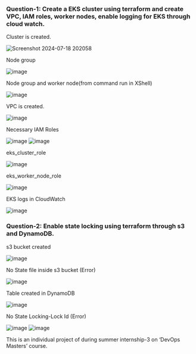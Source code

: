 ### Question-1: Create a EKS cluster using terraform and create VPC, IAM roles, worker nodes, enable logging for EKS through cloud watch.

Cluster is created.

![Screenshot 2024-07-18 202058](https://github.com/user-attachments/assets/f7269a1e-ecee-487f-9c11-ceb866236633)

Node group

![image](https://github.com/user-attachments/assets/4abf8a84-29ff-47a6-83ba-4e1b1221f8e6)

Node group and worker node(from command run in XShell)

![image](https://github.com/user-attachments/assets/6551e180-65a4-4faf-aa3b-fbedb1943d91)

VPC is created.

![image](https://github.com/user-attachments/assets/6a94b287-2794-4ab9-8667-56f009c901e7)

Necessary IAM Roles

![image](https://github.com/user-attachments/assets/b7408966-69de-4783-bbf9-2a67b81c52ed)
![image](https://github.com/user-attachments/assets/12ea622d-1f24-4ec7-b345-d23ff688d2ac)

eks_cluster_role

![image](https://github.com/user-attachments/assets/0286afe5-e4d5-458d-b5fc-88657ad2584e)

eks_worker_node_role

![image](https://github.com/user-attachments/assets/f0e6ff1f-6b35-446e-adf5-ff42a03eacd0)

EKS logs in CloudWatch

![image](https://github.com/user-attachments/assets/c7e59000-7293-48f0-ad4f-cda2eac5a40c)


### Question-2: Enable state locking using terraform through s3 and DynamoDB.

s3 bucket created

![image](https://github.com/user-attachments/assets/02592486-2898-4b70-ab20-3ba1a232f813)

No State file inside s3 bucket (Error)

![image](https://github.com/user-attachments/assets/f3d51ad8-fc44-441f-8cbf-a5cc3cd1894c)

Table created in DynamoDB

![image](https://github.com/user-attachments/assets/dc1cd894-8c30-4997-b1dd-b1a81bfd23ca)

No State Locking-Lock Id (Error)

![image](https://github.com/user-attachments/assets/bed71c5c-7f4f-4a85-9c05-8dd6d031fb67)
![image](https://github.com/user-attachments/assets/46217bdc-f910-4b23-b634-b5b4bfcfdfa6)


This is an individual project of during summer internship-3 on ‘DevOps Masters’ course.
